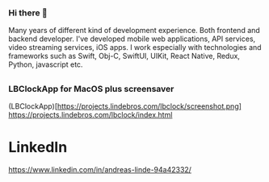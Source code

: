 ### Hi there 👋
Many years of different kind of development experience. Both frontend and backend developer. I've developed mobile web applications, API services, video streaming services, iOS apps. I work especially with technologies and frameworks such as Swift, Obj-C, SwiftUI, UIKit, React Native, Redux, Python, javascript etc. 

##
### LBClockApp for MacOS plus screensaver
(LBClockApp)[https://projects.lindebros.com/lbclock/screenshot.png]
https://projects.lindebros.com/lbclock/index.html

# LinkedIn
https://www.linkedin.com/in/andreas-linde-94a42332/
<!--
**andylindebros/andylindebros** is a ✨ _special_ ✨ repository because its `README.md` (this file) appears on your GitHub profile.

Here are some ideas to get you started:

- 🔭 I’m currently working on ...
- 🌱 I’m currently learning ...
- 👯 I’m looking to collaborate on ...
- 🤔 I’m looking for help with ...
- 💬 Ask me about ...
- 📫 How to reach me: ...
- 😄 Pronouns: ...
- ⚡ Fun fact: ...
-->
